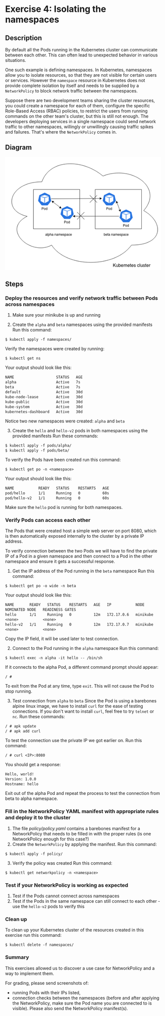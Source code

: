 # Exercise 4: Isolating the namespaces

## Description
By default all the Pods running in the Kubernetes cluster can communicate between each other.
This can often lead to unexpected behavior in various situations.

One such example is defining namespaces. In Kubernetes, namespaces allow you to isolate resources, so that they are not visible for certain users or services. However the `namespace` resource in Kubernetes does not provide complete isolation by itself and needs to be supplied by a `NetworkPolicy` to block network traffic between the namespaces.

Suppose there are two development teams sharing the cluster resources, you could create a namespace for each of them, configure the specific Role-Based Access (RBAC) policies, to restrict the users from running commands on the other team's cluster, but this is still not enough. The developers deploying services in a single namespace could send network traffic to other namespaces, willingly or unwillingly causing traffic spikes and failures.
That's where the `NetworkPolicy` comes in.

## Diagram
![](https://raw.githubusercontent.com/Blackweather/kubernetes-network-policy/master/exN-namespace-isolation/img/arch-diagram.png)

## Steps
### Deploy the resources and verify network traffic between Pods across namespaces
1. Make sure your minikube is up and running

2. Create the `alpha` and `beta` namespaces using the provided manifests
Run this command:
```
$ kubectl apply -f namespaces/
```

Verify the namespaces were created by running:
```
$ kubectl get ns
```

Your output should look like this:
```
NAME                   STATUS   AGE
alpha                  Active   7s
beta                   Active   7s
default                Active   30d
kube-node-lease        Active   30d
kube-public            Active   30d
kube-system            Active   30d
kubernetes-dashboard   Active   30d
```

Notice two new namespaces were created: `alpha` and `beta`

3. Create the `hello` and `hello-v2` pods in both namespaces using the provided manifests
Run these commands:
```
$ kubectl apply -f pods/alpha/
$ kubectl apply -f pods/beta/
```

To verify the Pods have been created run this command:
```
$ kubectl get po -n <namespace>
```

Your output should look like this:
```
NAME           READY   STATUS    RESTARTS   AGE
pod/hello      1/1     Running   0          60s
pod/hello-v2   1/1     Running   0          60s
```

Make sure the `hello` pod is running for both namespaces.

### Verify Pods can access each other
The Pods that were created host a simple web server on port 8080, which is then automatically exposed internally to the cluster by a private IP address.

To verify connection between the two Pods we will have to find the private IP of a Pod in a given namespace and then connect to a Pod in the other namespace and ensure it gets a successful response.

1. Get the IP address of the Pod running in the `beta` namespace
Run this command:
```
$ kubectl get po -o wide -n beta
```

Your output should look like this:
```
NAME       READY   STATUS    RESTARTS   AGE   IP           NODE       NOMINATED NODE   READINESS GATES
hello      1/1     Running   0          12m   172.17.0.6   minikube   <none>           <none>
hello-v2   1/1     Running   0          12m   172.17.0.7   minikube   <none>           <none>
```

Copy the IP field, it will be used later to test connection.

2. Connect to the Pod running in the `alpha` namespace
Run this command:
```
$ kubectl exec -n alpha -it hello -- /bin/sh
```

If it connects to the alpha Pod, a different command prompt should appear:
```
/ #
```

To exit from the Pod at any time, type `exit`. This will not cause the Pod to stop running.

3. Test connection from `alpha` to `beta`
Since the Pod is using a barebones alpine linux image, we have to install `curl` for the ease of testing connections. If you don't want to install `curl`, feel free to try `telnet` or `nc`.
Run these commands:
```
/ # apk update
/ # apk add curl
```

To test the connection use the private IP we got earlier on.
Run this command:
```
/ # curl <IP>:8080
```

You should get a response:
```
Hello, world!
Version: 1.0.0
Hostname: hello
```

Exit out of the alpha Pod and repeat the process to test the connection from beta to alpha namespace.

### Fill in the NetworkPolicy YAML manifest with appropriate rules and deploy it to the cluster
1. The file *policy/policy.yaml* contains a barebones manifest for a NetworkPolicy that needs to be filled in with the proper rules (is one NetworkPolicy enough for this case?)
2. Create the `NetworkPolicy` by applying the manifest.
Run this command:
```
$ kubectl apply -f policy/
```
3. Verify the policy was created
Run this command:
```
$ kubectl get networkpolicy -n <namespace>
```

### Test if your NetworkPolicy is working as expected
1. Test if the Pods cannot connect across namespaces
2. Test if the Pods in the same namespace can still connect to each other - use the `hello-v2` pods to verify this

### Clean up
To clean up your Kubernetes cluster of the resources created in this exercise run this command:
```
$ kubectl delete -f namespaces/
```

### Summary
This exercises allowed us to discover a use case for NetworkPolicy and a way to implement them.

For grading, please send screenshots of:
- running Pods with their IPs listed,
- connection checks between the namespaces (before and after applying the NetworkPolicy, make sure the Pod name you are connected to is visible).
Please also send the NetworkPolicy manifest(s). 
